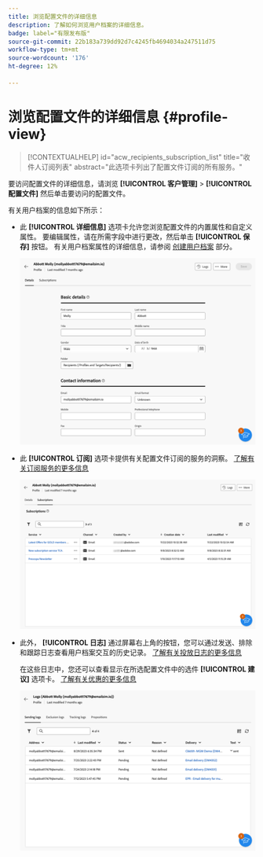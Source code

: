 ```yaml
---
title: 浏览配置文件的详细信息
description: 了解如何浏览用户档案的详细信息。
badge: label="有限发布版"
source-git-commit: 22b183a739dd92d7c4245fb4694034a247511d75
workflow-type: tm+mt
source-wordcount: '176'
ht-degree: 12%

---
```


# 浏览配置文件的详细信息 {#profile-view}

>[!CONTEXTUALHELP]
>id="acw_recipients_subscription_list"
>title="收件人订阅列表"
>abstract="此选项卡列出了配置文件订阅的所有服务。"

要访问配置文件的详细信息，请浏览 **[!UICONTROL 客户管理]** > **[!UICONTROL 配置文件]** 然后单击要访问的配置文件。

有关用户档案的信息如下所示：

* 此 **[!UICONTROL 详细信息]** 选项卡允许您浏览配置文件的内置属性和自定义属性。 要编辑属性，请在所需字段中进行更改，然后单击 **[!UICONTROL 保存]** 按钮。 有关用户档案属性的详细信息，请参阅 [创建用户档案](create-profile.md) 部分。

  ![](assets/profile-details.png)

* 此 **[!UICONTROL 订阅]** 选项卡提供有关配置文件订阅的服务的洞察。 [了解有关订阅服务的更多信息](manage-services.md)

  ![](assets/profile-subscriptions.png)

* 此外， **[!UICONTROL 日志]** 通过屏幕右上角的按钮，您可以通过发送、排除和跟踪日志查看用户档案交互的历史记录。 [了解有关投放日志的更多信息](../monitor/delivery-logs.md)

  在这些日志中，您还可以查看显示在所选配置文件中的选件 **[!UICONTROL 建议]** 选项卡。 [了解有关优惠的更多信息](../msg/offers.md)

  ![](assets/profile-logs.png)
